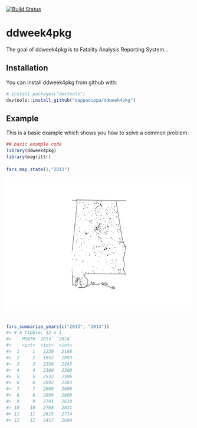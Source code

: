 [![Build Status](https://travis-ci.org/dappaduppa/ddweek4pkg.svg?branch=master)](https://travis-ci.org/dappaduppa/ddweek4pkg)

<!-- README.md is generated from README.Rmd. Please edit that file -->
ddweek4pkg
==========

The goal of ddweek4pkg is to Fatality Analysis Reporting System...

Installation
------------

You can install ddweek4pkg from github with:

``` r
# install.packages("devtools")
devtools::install_github("dappaduppa/ddweek4pkg")
```

Example
-------

This is a basic example which shows you how to solve a common problem:

``` r
## basic example code
library(ddweek4pkg)
library(magrittr)

fars_map_state(1,"2013")
```

![](README-example-1.png)

``` r

fars_summarize_years(c("2013", "2014"))
#> # A tibble: 12 x 3
#>    MONTH `2013` `2014`
#>    <int>  <int>  <int>
#>  1     1   2230   2168
#>  2     2   1952   1893
#>  3     3   2356   2245
#>  4     4   2300   2308
#>  5     5   2532   2596
#>  6     6   2692   2583
#>  7     7   2660   2696
#>  8     8   2899   2800
#>  9     9   2741   2618
#> 10    10   2768   2831
#> 11    11   2615   2714
#> 12    12   2457   2604
```
